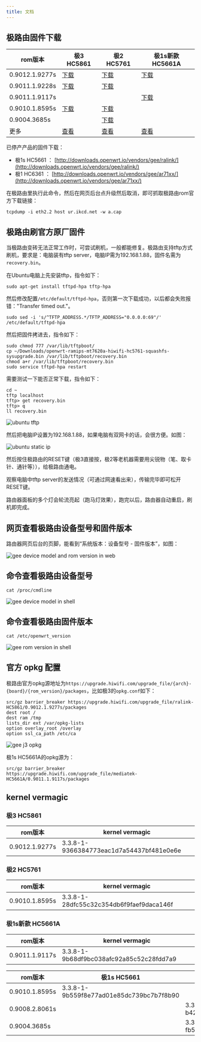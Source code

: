 ```yaml
---
title: 文档
---
```


## 极路由固件下载

rom版本        | 极3 HC5861 | 极2 HC5761 | 极1s新款 HC5661A
---------------|------------|------------|-----------------
0.9012.1.9277s | [下载](http://ur.ikcd.net/HC5861-sysupgrade-20150603-15fa16e2.bin) | [下载](http://ur.ikcd.net/HC5761-sysupgrade-20150603-3356d35e.bin) | [下载](http://ur.ikcd.net/HC5661A-sysupgrade-20150603-d1929a87.bin)
0.9011.1.9228s | [下载](http://ur.ikcd.net/HC5861-sysupgrade-20150527-5bc6d079.bin) | [下载](http://ur.ikcd.net/HC5761-sysupgrade-20150527-99cca6fc.bin) | 
0.9011.1.9117s | | | [下载](http://ur.ikcd.net/HC5661A-sysupgrade-20150518-50bf0edc.bin) | |
0.9010.1.8595s | [下载](http://ur.ikcd.net/HC5861-sysupgrade-20150318-5db29eb5.bin) | [下载](http://ur.ikcd.net/HC5761-sysupgrade-20150319-21e48669.bin) | 
0.9004.3685s   | | [下载](http://ur.ikcd.net/HC5761-sysupgrade-2014060900.bin) | 
更多           | [查看](http://downloads.openwrt.io/vendors/gee/ralink/) | [查看](http://downloads.openwrt.io/vendors/gee/ralink/) | [查看](http://downloads.openwrt.io/vendors/gee/mediatek/)

已停产产品的固件下载：

 * 极1s HC5661 ： [http://downloads.openwrt.io/vendors/gee/ralink/](http://downloads.openwrt.io/vendors/gee/ralink/)
 * 极1 HC6361 ： [http://downloads.openwrt.io/vendors/gee/ar71xx/](http://downloads.openwrt.io/vendors/gee/ar71xx/)

在极路由里执行此命令，然后在网页后台点升级然后取消，即可抓取极路由rom官方下载链接：

```
tcpdump -i eth2.2 host ur.ikcd.net -w a.cap
```

## 极路由刷官方原厂固件

当极路由变砖无法正常工作时，可尝试刷机，一般都能修复。极路由支持tftp方式刷机，要求是：电脑装有tftp server，电脑IP需为192.168.1.88，固件名需为`recovery.bin`。

在Ubuntu电脑上先安装tftp，指令如下：

```
sudo apt-get install tftpd-hpa tftp-hpa
```

然后修改配置`/etc/default/tftpd-hpa`，否则第一次下载成功，以后都会失败报错："Transfer timed out."。

```
sudo sed -i 's/^TFTP_ADDRESS.*/TFTP_ADDRESS="0.0.0.0:69"/' /etc/default/tftpd-hpa
```

然后把固件拷进去，指令如下：

```
sudo chmod 777 /var/lib/tftpboot/
cp ~/Downloads/openwrt-ramips-mt7620a-hiwifi-hc5761-squashfs-sysupgrade.bin /var/lib/tftpboot/recovery.bin
chmod a+r /var/lib/tftpboot/recovery.bin
sudo service tftpd-hpa restart
```

需要测试一下能否正常下载，指令如下：

```
cd ~
tftp localhost
tftp> get recovery.bin
tftp> q
ll recovery.bin
```

![ubuntu tftp](images/ubuntu-tftp.png)

然后把电脑IP设置为192.168.1.88，如果电脑有双网卡的话，会很方便。如图：

![ubuntu static ip](images/ubuntu-static-ip.png)

然后按住极路由的RESET键（极3直接按，极2等老机器需要用尖锐物（笔、取卡针、通针等）），给极路由通电。

观察电脑中tftp server的发送情况（可通过网速看出来），传输完毕即可松开RESET键。

路由器面板的多个灯会轮流亮起（跑马灯效果），跑完以后，路由器自动重启，刷机即完成。

## 网页查看极路由设备型号和固件版本

路由器网页后台的页脚，能看到“系统版本：设备型号 - 固件版本”，如图：

![gee device model and rom version in web](images/gee-device-model-and-rom-version-in-web.png)

## 命令查看极路由设备型号

```
cat /proc/cmdline
```

![gee device model in shell](images/gee-device-model-in-shell.png)

## 命令查看极路由固件版本

```
cat /etc/openwrt_version
```

![gee rom version in shell](images/gee-rom-version-in-shell.png)

## 官方 opkg 配置

极路由官方opkg源地址为`https://upgrade.hiwifi.com/upgrade_file/{arch}-{board}/{rom_version}/packages`，比如极3的`opkg.conf`如下：

```
src/gz barrier_breaker https://upgrade.hiwifi.com/upgrade_file/ralink-HC5861/0.9012.1.9277s/packages
dest root /
dest ram /tmp
lists_dir ext /var/opkg-lists
option overlay_root /overlay
option ssl_ca_path /etc/ca
```

![gee j3 opkg](images/gee-j3-opkg.png)

极1s HC5661A的opkg源为：

```
src/gz barrier_breaker https://upgrade.hiwifi.com/upgrade_file/mediatek-HC5661A/0.9011.1.9117s/packages
```

## kernel vermagic

### 极3 HC5861

rom版本        | kernel vermagic
---------------|----------------
0.9012.1.9277s | 3.3.8-1-9366384773eac1d7a54437bf481e0e6e

### 极2 HC5761

rom版本        | kernel vermagic
---------------|----------------
0.9010.1.8595s | 3.3.8-1-28dfc55c32c354db6f9faef9daca146f

### 极1s新款 HC5661A

rom版本        | kernel vermagic
---------------|----------------
0.9011.1.9117s | 3.3.8-1-9b68df9bc038afc92a85c52c28fdd7a9


rom版本        | 极1s HC5661 | 极1 HC6361
---------------|-------------|------------
0.9010.1.8595s | 3.3.8-1-9b559f8e77ad01e85dc739bc7b7f8b90 |
0.9008.2.8061s | | 3.3.8-1-b4233d54b1c65faf7ee539e246a3a6ff
0.9004.3685s   | | 3.3.8-1-fb5489e31e5354c05e417dc9e153f815

<!-- 多说评论框 start -->
<div class="ds-thread" data-thread-key="docs-gee" data-title="极路由" data-url="http://openwrt.io/docs/gee/"></div>
<!-- 多说评论框 end -->
